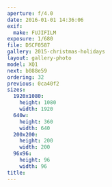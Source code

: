 ```yaml
---
aperture: f/4.0
date: 2016-01-01 14:36:06
exif:
  make: FUJIFILM
exposure: 1/680
file: DSCF0587
gallery: 2015-christmas-holidays
layout: gallery-photo
model: XQ1
next: b088e59
ordering: 32
previous: 0ca40f2
sizes:
  1920x1080:
    height: 1080
    width: 1920
  640w:
    height: 360
    width: 640
  200x200:
    height: 200
    width: 200
  96x96:
    height: 96
    width: 96
title: 
---
```

